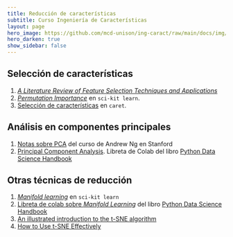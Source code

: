 ```yaml
---
title: Reducción de características 
subtitle: Curso Ingeniería de Características
layout: page
hero_image: https://github.com/mcd-unison/ing-caract/raw/main/docs/img/redu-banner.jpg
hero_darken: true
show_sidebar: false
---
```


## Selección de características

1. [*A Literature Review of Feature Selection Techniques and Applications*](https://github.com/mcd-unison/ing-caract/raw/main/pdf/feature-selection-review.pdf)
2. [*Permutation Importance*](https://scikit-learn.org/stable/modules/permutation_importance.html) en `sci-kit learn`.
3. [Selección de características](https://topepo.github.io/caret/feature-selection-overview.html) en `caret`.

## Análisis en componentes principales

1. [Notas sobre PCA](https://github.com/mcd-unison/ing-caract/raw/main/pdf/PCA-Standford.pdf) del curso de Andrew Ng en Stanford
2. [Principal Component Analysis](https://jakevdp.github.io/PythonDataScienceHandbook/05.09-principal-component-analysis.html). Libreta de Colab del libro [Python Data Science Handbook](https://jakevdp.github.io/)

## Otras técnicas de reducción

1. [*Manifold learning*](https://scikit-learn.org/stable/modules/manifold.html) en `sci-kit learn`
2. [Libreta de colab sobre *Manifold Learning*](https://jakevdp.github.io/PythonDataScienceHandbook/05.10-manifold-learning.html) del libro [Python Data Science Handbook](https://jakevdp.github.io/)
3. [An illustrated introduction to the t-SNE algorithm](https://www.oreilly.com/content/an-illustrated-introduction-to-the-t-sne-algorithm/)
4. [How to Use t-SNE Effectively](https://distill.pub/2016/misread-tsne/)


